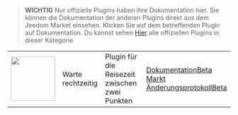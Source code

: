 
>**WICHTIG**
>Nur offizielle Plugins haben ihre Dokumentation hier. Sie können die Dokumentation der anderen Plugins direkt aus dem Jeedom Market einsehen. Klicken Sie auf dem betreffenden Plugin auf Dokumentation.
>Du kannst sehen [Hier](https://market.jeedom.com/index.php?v=d&p=market&type=plugin&categorie=travel) alle offiziellen Plugins in dieser Kategorie


| | | | |
|--- | --- | --- | ---|
|<img src="wazeintime/wazeintime_icon.png" class="pluginLogo" width="100" />|Warte rechtzeitig|Plugin für die Reisezeit zwischen zwei Punkten|[Dokumentation](wazeintime/index.md)[Beta](wazeintime/beta/index.md)<br/>[Markt](https://market.jeedom.com/index.php?v=d&p=market_display&id=1820)<br/>[Änderungsprotokoll](wazeintime/changelog.md)[Beta](wazeintime/beta/changelog.md)|
